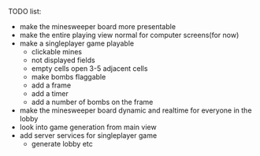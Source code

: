 TODO list:

- make the minesweeper board more presentable
- make the entire playing view normal for computer screens(for now)
- make a singleplayer game playable
  - clickable mines
  - not displayed fields
  - empty cells open 3-5 adjacent cells
  - make bombs flaggable
  - add a frame
  - add a timer
  - add a number of bombs on the frame
- make the minesweeper board dynamic and realtime for everyone in the lobby
- look into game generation from main view
- add server services for singleplayer game
  - generate lobby etc